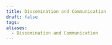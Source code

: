 ```yaml
---
title: Dissemination and Communication
draft: false
tags:
aliases:
  - Dissemination and Communication
---
```

 
